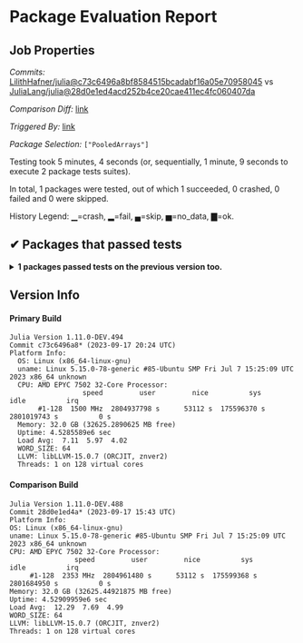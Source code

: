 # Package Evaluation Report

## Job Properties

*Commits:* [LilithHafner/julia@c73c6496a8bf8584515bcadabf16a05e70958045](https://github.com/LilithHafner/julia/commit/c73c6496a8bf8584515bcadabf16a05e70958045) vs [JuliaLang/julia@28d0e1ed4acd252b4ce20cae411ec4fc060407da](https://github.com/JuliaLang/julia/commit/28d0e1ed4acd252b4ce20cae411ec4fc060407da)

*Comparison Diff:* [link](https://github.com/JuliaLang/julia/compare/28d0e1ed4acd252b4ce20cae411ec4fc060407da...LilithHafner/julia:c73c6496a8bf8584515bcadabf16a05e70958045)

*Triggered By:* [link](https://github.com/JuliaLang/julia/pull/44869#issuecomment-1722564353)

*Package Selection:* `["PooledArrays"]`

Testing took 5 minutes, 4 seconds (or, sequentially, 1 minute, 9 seconds to execute 2 package tests suites).

In total, 1 packages were tested, out of which 1 succeeded, 0 crashed, 0 failed and 0 were skipped.


History Legend: ▁=crash, ▂=fail, ▄=skip, ▅=no_data, ▇=ok.

## ✔ Packages that passed tests

<details><summary><strong>1 packages passed tests on the previous version too.</strong></summary>
<p>

| Package | History (8-19 to 9-17) |
| ------- | ------- |
| [PooledArrays v1.4.3](https://s3.amazonaws.com/julialang-reports/nanosoldier/pkgeval/by_hash/c73c649_vs_28d0e1e/PooledArrays.primary.log) | <span class="history">▇▇▇▇▇▇▇▇▇▇▇▇▇▇▇▇▅▇▇▇▇▇▇▇▇▇▇▇▇▇</span> |

</p>
</details>


## Version Info

#### Primary Build

```
Julia Version 1.11.0-DEV.494
Commit c73c6496a8* (2023-09-17 20:24 UTC)
Platform Info:
  OS: Linux (x86_64-linux-gnu)
  uname: Linux 5.15.0-78-generic #85-Ubuntu SMP Fri Jul 7 15:25:09 UTC 2023 x86_64 unknown
  CPU: AMD EPYC 7502 32-Core Processor: 
                  speed         user         nice          sys         idle          irq
       #1-128  1500 MHz  2804937798 s      53112 s  175596370 s  2801019743 s          0 s
  Memory: 32.0 GB (32625.2890625 MB free)
  Uptime: 4.5285589e6 sec
  Load Avg:  7.11  5.97  4.02
  WORD_SIZE: 64
  LLVM: libLLVM-15.0.7 (ORCJIT, znver2)
  Threads: 1 on 128 virtual cores

```

  #### Comparison Build

  ```
Julia Version 1.11.0-DEV.488
Commit 28d0e1ed4a* (2023-09-17 15:43 UTC)
Platform Info:
  OS: Linux (x86_64-linux-gnu)
  uname: Linux 5.15.0-78-generic #85-Ubuntu SMP Fri Jul 7 15:25:09 UTC 2023 x86_64 unknown
  CPU: AMD EPYC 7502 32-Core Processor: 
                  speed         user         nice          sys         idle          irq
       #1-128  2353 MHz  2804961480 s      53112 s  175599368 s  2801684950 s          0 s
  Memory: 32.0 GB (32625.44921875 MB free)
  Uptime: 4.52909959e6 sec
  Load Avg:  12.29  7.69  4.99
  WORD_SIZE: 64
  LLVM: libLLVM-15.0.7 (ORCJIT, znver2)
  Threads: 1 on 128 virtual cores

  ```
  <!-- Generated on 2023-09-18T01:36:42.450 -->
